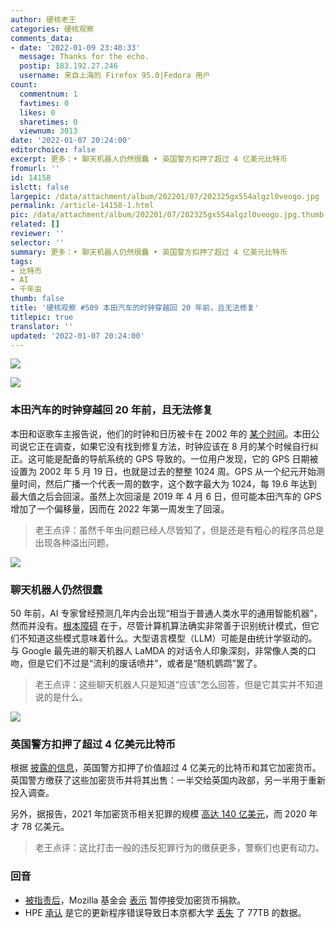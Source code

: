 ```yaml
---
author: 硬核老王
categories: 硬核观察
comments_data:
- date: '2022-01-09 23:40:33'
  message: Thanks for the echo.
  postip: 183.192.27.246
  username: 来自上海的 Firefox 95.0|Fedora 用户
count:
  commentnum: 1
  favtimes: 0
  likes: 0
  sharetimes: 0
  viewnum: 3013
date: '2022-01-07 20:24:00'
editorchoice: false
excerpt: 更多：• 聊天机器人仍然很蠢 • 英国警方扣押了超过 4 亿美元比特币
fromurl: ''
id: 14158
islctt: false
largepic: /data/attachment/album/202201/07/202325gx554algzl0veogo.jpg
permalink: /article-14158-1.html
pic: /data/attachment/album/202201/07/202325gx554algzl0veogo.jpg.thumb.jpg
related: []
reviewer: ''
selector: ''
summary: 更多：• 聊天机器人仍然很蠢 • 英国警方扣押了超过 4 亿美元比特币
tags:
- 比特币
- AI
- 千年虫
thumb: false
title: '硬核观察 #509 本田汽车的时钟穿越回 20 年前，且无法修复'
titlepic: true
translator: ''
updated: '2022-01-07 20:24:00'
---
```


![](/data/attachment/album/202201/07/202325gx554algzl0veogo.jpg)


![](/data/attachment/album/202201/07/202336qf5hfb54kjykubyy.jpg)


### 本田汽车的时钟穿越回 20 年前，且无法修复


本田和讴歌车主报告说，他们的时钟和日历被卡在 2002 年的 [某个时间](https://jalopnik.com/honda-clocks-are-stuck-20-years-in-the-past-and-this-mi-1848306970)。本田公司说它正在调查，如果它没有找到修复方法，时钟应该在 8 月的某个时候自行纠正。这可能是配备的导航系统的 GPS 导致的。一位用户发现，它的 GPS 日期被设置为 2002 年 5 月 19 日，也就是过去的整整 1024 周。GPS 从一个纪元开始测量时间，然后广播一个代表一周的数字，这个数字最大为 1024，每 19.6 年达到最大值之后会回滚。虽然上次回滚是 2019 年 4 月 6 日，但可能本田汽车的 GPS 增加了一个偏移量，因而在 2022 年第一周发生了回滚。



> 
> 老王点评：虽然千年虫问题已经人尽皆知了，但是还是有粗心的程序员总是出现各种溢出问题。
> 
> 
> 


![](/data/attachment/album/202201/07/202354yq0qy548666vw64q.jpg)


### 聊天机器人仍然很蠢


50 年前，AI 专家曾经预测几年内会出现“相当于普通人类水平的通用智能机器”，然而并没有。[根本障碍](https://mindmatters.ai/2022/01/will-chatbots-replace-the-art-of-human-conversation/) 在于，尽管计算机算法确实非常善于识别统计模式，但它们不知道这些模式意味着什么。大型语言模型（LLM）可能是由统计学驱动的。与 Google 最先进的聊天机器人 LaMDA 的对话令人印象深刻，非常像人类的口吻，但是它们不过是“流利的废话喷井”，或者是“随机鹦鹉”罢了。



> 
> 老王点评：这些聊天机器人只是知道“应该”怎么回答，但是它其实并不知道说的是什么。
> 
> 
> 


![](/data/attachment/album/202201/07/202407yi0dh8njfndlg266.jpg)


### 英国警方扣押了超过 4 亿美元比特币


根据 [披露的信息](https://www.newscientist.com/article/mg25333681-800-uk-police-forces-have-seized-more-than-300-million-in-bitcoin/)，英国警方扣押了价值超过 4 亿美元的比特币和其它加密货币。英国警方缴获了这些加密货币并将其出售：一半交给英国内政部，另一半用于重新投入调查。


另外，据报告，2021 年加密货币相关犯罪的规模 [高达 140 亿美元](https://blog.chainalysis.com/reports/2022-crypto-crime-report-introduction/)，而 2020 年才 78 亿美元。



> 
> 老王点评：这比打击一般的违反犯罪行为的缴获更多，警察们也更有动力。
> 
> 
> 


### 回音


* [被指责后](/article-14147-1.html)，Mozilla 基金会 [表示](https://twitter.com/mozilla/status/1479143340159422468) 暂停接受加密货币捐款。
* HPE [承认](https://www.techradar.com/news/this-hpe-software-update-accidentally-wiped-77tb-of-data) 是它的更新程序错误导致日本京都大学 [丢失](/article-14135-1.html) 了 77TB 的数据。